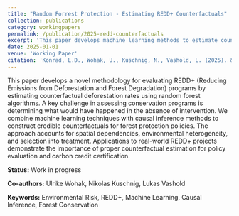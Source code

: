 ```yaml
---
title: "Random Forrest Protection - Estimating REDD+ Counterfactuals"
collection: publications
category: workingpapers
permalink: /publication/2025-redd-counterfactuals
excerpt: 'This paper develops machine learning methods to estimate counterfactual deforestation rates for evaluating forest conservation programs.'
date: 2025-01-01
venue: 'Working Paper'
citation: 'Konrad, L.D., Wohak, U., Kuschnig, N., Vashold, L. (2025). &quot;Random Forrest Protection - Estimating REDD+ Counterfactuals.&quot; <i>Working Paper</i>.'
---
```


This paper develops a novel methodology for evaluating REDD+ (Reducing Emissions from Deforestation and Forest Degradation) programs by estimating counterfactual deforestation rates using random forest algorithms. A key challenge in assessing conservation programs is determining what would have happened in the absence of intervention. We combine machine learning techniques with causal inference methods to construct credible counterfactuals for forest protection policies. The approach accounts for spatial dependencies, environmental heterogeneity, and selection into treatment. Applications to real-world REDD+ projects demonstrate the importance of proper counterfactual estimation for policy evaluation and carbon credit certification.

**Status:** Work in progress

**Co-authors:** Ulrike Wohak, Nikolas Kuschnig, Lukas Vashold

**Keywords:** Environmental Risk, REDD+, Machine Learning, Causal Inference, Forest Conservation
